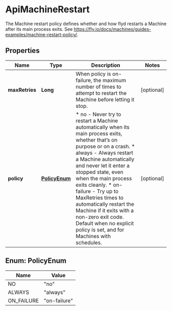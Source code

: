 

# ApiMachineRestart

The Machine restart policy defines whether and how flyd restarts a Machine after its main process exits. See https://fly.io/docs/machines/guides-examples/machine-restart-policy/.

## Properties

| Name | Type | Description | Notes |
|------------ | ------------- | ------------- | -------------|
|**maxRetries** | **Long** | When policy is on-failure, the maximum number of times to attempt to restart the Machine before letting it stop. |  [optional] |
|**policy** | [**PolicyEnum**](#PolicyEnum) | * no - Never try to restart a Machine automatically when its main process exits, whether that’s on purpose or on a crash. * always - Always restart a Machine automatically and never let it enter a stopped state, even when the main process exits cleanly. * on-failure - Try up to MaxRetries times to automatically restart the Machine if it exits with a non-zero exit code. Default when no explicit policy is set, and for Machines with schedules. |  [optional] |



## Enum: PolicyEnum

| Name | Value |
|---- | -----|
| NO | &quot;no&quot; |
| ALWAYS | &quot;always&quot; |
| ON_FAILURE | &quot;on-failure&quot; |



